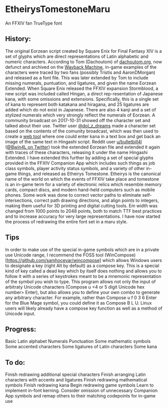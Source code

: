 # EtheirysTomestoneMaru
An FFXIV fan TrueType font

## History:
The original Eorzean script created by Square Enix for Final Fantasy XIV is a set of glyphs which are direct representations of Latin alphabetic and numeric characters.
According to Tom (Dachoutom) of [dachoutom.org](https://dachoutom.org/), now defunct and archived on the [Wayback Machine](https://web.archive.org/web/20191021195711/http://dachoutom.org/.ffxiv/fonts.html), in-game examples of the characters were traced by two fans (possibly Tristis and AaronDMorgan) and released as a font file. This was later extended by Tom to include missing numerals, puntuation, and ligatures, and given the name Eorzean Extended.
When Square Enix released the FFXIV expansion Stormblood, a new script was included called Hingan, a direct rep-resentation of Japanese kana, with some omissions and extensions. Specifically, this is a single set of kana to represent both katakana and hiragana, and 25 ligatures are added which do not exist in Japanese. There are also 4 kanji and a set of stylized numerals which very strongly reflect the numerals of Eorzean. A community broadcast on 2017-10-31 showed off the character set and talked about their use.
Twitter user [@dol_z_dreams](https://twitter.com/dol_z_dreams) made a character set based on the contents of the comunity broadcast, which was then used to create a [web tool](ff14moomoo.com/kugane_font.html) where one could enter kana in a text box and get back an image of the same text in Hingashi script.
Reddit user [u/bulletbill4l](https://www.reddit.com/user/bulletbill4l) ([@Bwin4L on Twitter](https://twitter.com/Bwin4L)) took the extended Eorzean file and extended it again with traces of these characters, releasing it under the name Hingashi Extended.
I have extended this further by adding a set of special glyphs provided in the FFXIV Companion App which includes such things as job class symbols, player activity status symbols, and a variety of other in-game things, and released as Etheirys Tomestone. Etheirys is the canonical name of the world on which the events of FFXIV take place and tomestone is an in-game term for a variety of electronic relics which resemble memory cards, compact discs, and modern hand-held computers such as mobile phones. Some work was done to correct vector paths to eliminate self-intersections, correct path drawing directions, and align points to integers, making them useful for 3D printing and digital cutting tools. Em width was changed from 1000 points to 2048 points, both to match TTF best practices and to increase accuracy for very large representations.
I have now started the process of redrawing the entire font set in a maru style.

## Tips
In order to make use of the special in-game symbols which are in a private use Unicode range, I recommend the FOSS tool (WinCompose)[https://github.com/samhocevar/wincompose] which allows Windows users to designate a key (right Alt by default) as a compose key. This is a special kind of key called a dead key which by itself does nothing and allows you to follow it with a series of keystrokes meant to be a mnemonic representation of the symbol you wish to type. This program allows not only the input of arbitraty Unicode characters (Compose u <4 or 5 digit Unicode hex number> Enter), but also allows you to define your own combo to generate any arbitrary character. For example, rather than Compose u f 0 3 6 Enter for the Blue Mage symbol, you could define it as Compose B L U. Linux users will likely already have a compose key function as well as a method of Unicode input.

## Progress:
Basic Latin alphabet
Numerals
Punctuation
Some mathematic symbols
Some accented characters
Some ligatures of Latin characters
Some kana

## To do:
Finish redrawing additional special characters
Finish arranging Latin characters with accents and ligatures
Finish redrawing mathematical symbols
Finish redrawing kana
Begin redrawing game symbols
Learn to implement in-font kerning.
Consider omission of unnecessary Companion App symbols and remap others to their matching codepoints for in-game use
